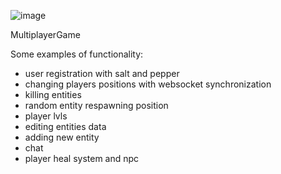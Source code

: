 ![image](https://github.com/WojciechWnukk/multiplayerGame/assets/131540870/515a71f6-be98-4fd7-9d61-2ad2d2db4cc1)


MultiplayerGame

Some examples of functionality:
- user registration with salt and pepper
- changing players positions with websocket synchronization
- killing entities
- random entity respawning position
- player lvls
- editing entities data
- adding new entity
- chat
- player heal system and npc
